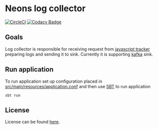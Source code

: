 # Neons log collector

[![CircleCI](https://circleci.com/gh/NeonsIo/collector.svg?style=svg)](https://circleci.com/gh/NeonsIo/collector)
[![Codacy Badge](https://api.codacy.com/project/badge/Grade/b629773816d446c2bf419f9c7de9d192)](https://www.codacy.com/app/michalsikora/collector?utm_source=github.com&amp;utm_medium=referral&amp;utm_content=NeonsIo/collector&amp;utm_campaign=Badge_Grade)

## Goals 

Log collector is responsible for receiving request from [javascript tracker](https://github.com/neonsio/tracker) preparing logs and sending it to sink.  Currently it is supporting [kafka](https://kafka.apache.org/) sink.

## Run application

To run application set up configuration placed in [src/main/resources/application.conf](https://github.com/NeonsIo/collector/blob/master/src/main/resources/application.conf) and then use [SBT](www.scala-sbt.org) to run application

```
sbt run
```

## License

License can be found [here](https://github.com/NeonsIo/collector/blob/master/LICENSE).
